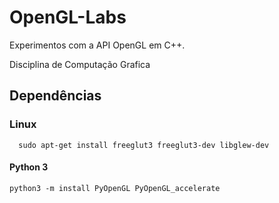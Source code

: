 # OpenGL-Labs
Experimentos com a  API OpenGL  em C++.

Disciplina de Computação Grafica


## Dependências

### Linux 
```
  sudo apt-get install freeglut3 freeglut3-dev libglew-dev
```
#### Python 3
```
python3 -m install PyOpenGL PyOpenGL_accelerate
```
